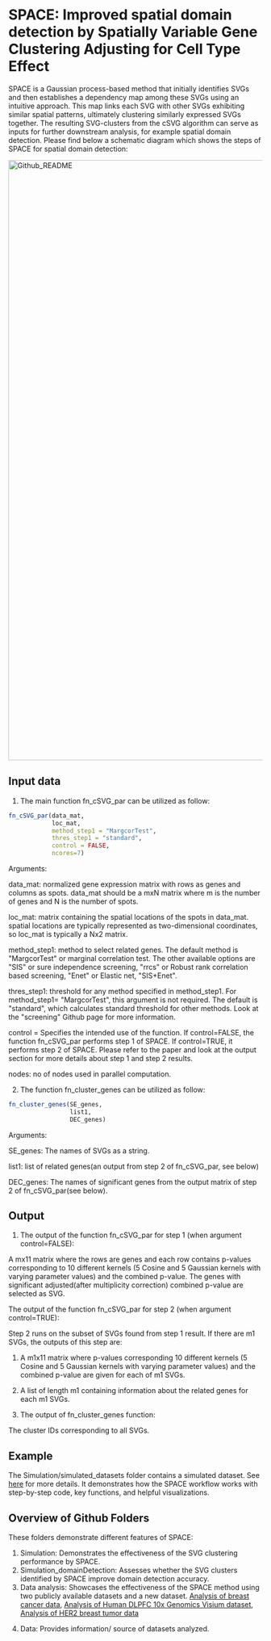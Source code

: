 # SPACE: Improved spatial domain detection by Spatially Variable Gene Clustering Adjusting for Cell Type Effect 

SPACE is a Gaussian process-based method that initially identifies SVGs and then establishes a dependency map among these SVGs using an intuitive approach. This map links each SVG with other SVGs exhibiting similar spatial patterns, ultimately clustering similarly expressed SVGs together. The resulting SVG-clusters from the cSVG algorithm can serve as inputs for further downstream analysis, for example spatial domain detection. 
Please find below a schematic diagram which shows the steps of SPACE for spatial domain detection:


<img width="1189" alt="Github_README" src="https://github.com/wangjr03/SPACE/assets/73495177/1dfe3d5d-996f-498d-9f45-ded17fd486c5">

## Input data

1. The main function fn_cSVG_par can be utilized as follow:

``` r
fn_cSVG_par(data_mat,
            loc_mat,
            method_step1 = "MargcorTest",
            thres_step1 = "standard",
            control = FALSE,
            ncores=7)
```

Arguments:

data_mat: normalized gene expression matrix with rows as genes and columns as spots. data_mat should be a mxN matrix where m is the number of genes and N is the number of spots.

loc_mat: matrix containing the spatial locations of the spots in data_mat. spatial locations are typically represented as two-dimensional coordinates, so loc_mat is typically a Nx2 matrix. 

method_step1: method to select related genes. The default method is "MargcorTest" or marginal correlation test. The other available options are "SIS" or sure independence screening, "rrcs" or Robust rank correlation based screening, "Enet" or Elastic net, "SIS+Enet".  

thres_step1: threshold for any method specified in method_step1. For method_step1= "MargcorTest", this argument is not required. The default is "standard", which calculates standard threshold for other methods. Look at the "screening" Github page for more information.

control = Specifies the intended use of the function. If control=FALSE, the function fn_cSVG_par performs step 1 of SPACE. If control=TRUE, it performs step 2 of SPACE. Please refer to the paper and look at the output section for more details about step 1 and step 2 results.

nodes: no of nodes used in parallel computation.

2. The function fn_cluster_genes can be utilized as follow:

``` r
fn_cluster_genes(SE_genes,
                 list1,
                 DEC_genes)
```

Arguments:

SE_genes: The names of SVGs as a string. 

list1: list of related genes(an output from step 2 of fn_cSVG_par, see below) 

DEC_genes: The names of significant genes from the output matrix of step 2 of fn_cSVG_par(see below).  


## Output

1. The output of the function fn_cSVG_par for step 1 (when argument control=FALSE):

A mx11 matrix where the rows are genes and each row contains p-values corresponding to 10 different kernels (5 Cosine and 5 Gaussian kernels with varying parameter values) and the combined p-value. The genes with significant adjusted(after multiplicity correction) combined p-value are selected as SVG. 

The output of the function fn_cSVG_par for step 2 (when argument control=TRUE):

Step 2 runs on the subset of SVGs found from step 1 result. If there are m1 SVGs, the outputs of this step are:
1. A m1x11 matrix where p-values corresponding 10 different kernels (5 Cosine and 5 Gaussian kernels with varying parameter values) and the combined p-value are given for each of m1 SVGs.
2. A list of length m1 containing information about the related genes for each m1 SVGs.

2. The output of fn_cluster_genes function:

The cluster IDs corresponding to all SVGs.

## Example 

The Simulation/simulated_datasets folder contains a simulated dataset. See [here] for more details. It demonstrates how the SPACE workflow works with step-by-step code, key functions, and helpful visualizations.

[here]: https://github.com/wangjr03/SPACE/blob/main/Simulation/Simulation.md

## Overview of Github Folders 

These folders demonstrate different features of SPACE:

1. Simulation: Demonstrates the effectiveness of the SVG clustering performance by SPACE.
2. Simulation_domainDetection: Assesses whether the SVG clusters identified by SPACE improve domain detection accuracy.
3. Data analysis: Showcases the effectiveness of the SPACE method using two publicly available datasets and a new dataset.
[Analysis of breast cancer data], 
[Analysis of Human DLPFC 10x Genomics Visium dataset], 
[Analysis of HER2 breast tumor data]

[Analysis of breast cancer data]: https://github.com/wangjr03/SPACE/tree/main/data%20analysis%20code/Breast%20Cancer%20data%20analysis
[Analysis of Human DLPFC 10x Genomics Visium dataset]: https://github.com/wangjr03/SPACE/tree/main/data%20analysis%20code/DLPFC%20data%20analysis
[Analysis of HER2 breast tumor data]: https://github.com/wangjr03/SPACE/tree/main/data%20analysis%20code/HER2%20data%20analysis
   
   
4. Data: Provides information/ source of datasets analyzed.
